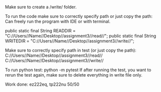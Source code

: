 Make sure to create a /write/ folder.

To run the code make sure to correctly specify path or just copy the path:
Can freely run the program with IDE or with terminal.

public static final String READDIR = "C://Users//Name//Desktop//assignment3//read//"; 
public static final String WRITEDIR = "C://Users//Name//Desktop//assignment3//write//";

Make sure to correctly specify path in test (or just copy the path): 
C://Users//Name//Desktop//assignment3//read//
C://Users//Name//Desktop//assignment3//write//

To run python test: python -m pytest
If after running the test, you want to rerun the test again, make sure to delete everything in write file only.

Work done: ez222eq, tp222nu 50/50